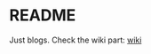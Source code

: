 # README

Just blogs.
Check the wiki part: [wiki](https://github.com/kuchaguangjie/eric-blog/wiki)

